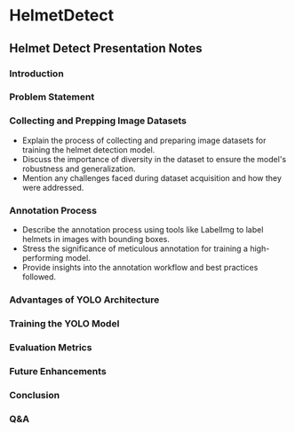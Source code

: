 # HelmetDetect
## Helmet Detect Presentation Notes

### Introduction

### Problem Statement

### Collecting and Prepping Image Datasets
- Explain the process of collecting and preparing image datasets for training the helmet detection model.
- Discuss the importance of diversity in the dataset to ensure the model's robustness and generalization.
- Mention any challenges faced during dataset acquisition and how they were addressed.

### Annotation Process
- Describe the annotation process using tools like LabelImg to label helmets in images with bounding boxes.
- Stress the significance of meticulous annotation for training a high-performing model.
- Provide insights into the annotation workflow and best practices followed.

### Advantages of YOLO Architecture

### Training the YOLO Model

### Evaluation Metrics

### Future Enhancements

### Conclusion

### Q&A